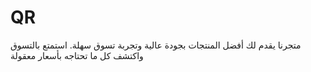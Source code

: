 # QR
متجرنا يقدم لك أفضل المنتجات بجودة عالية وتجربة تسوق سهلة. استمتع بالتسوق واكتشف كل ما تحتاجه بأسعار معقولة
